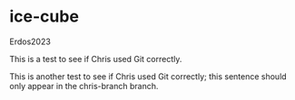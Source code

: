 # ice-cube
 Erdos2023

This is a test to see if Chris used Git correctly.

This is another test to see if Chris used Git correctly; this sentence should only appear in the chris-branch branch.